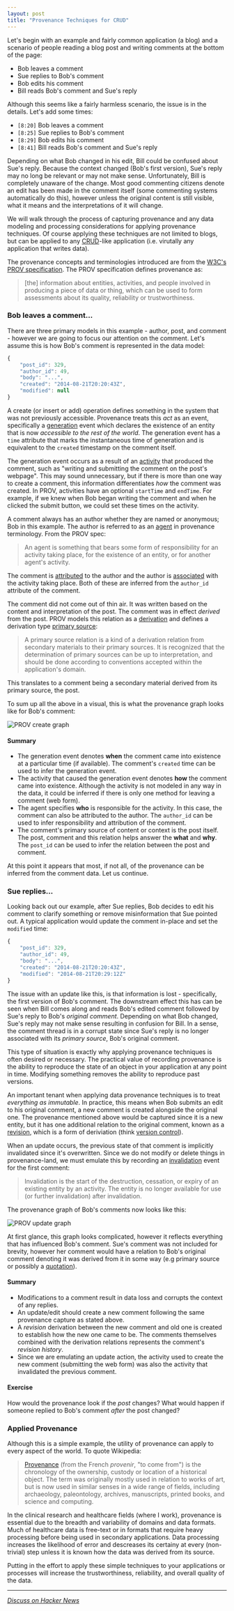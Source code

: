 ```yaml
---
layout: post
title: "Provenance Techniques for CRUD"
---
```


Let's begin with an example and fairly common application (a blog) and a scenario of people reading a blog post and writing comments at the bottom of the page:

- Bob leaves a comment
- Sue replies to Bob's comment
- Bob edits his comment
- Bill reads Bob's comment and Sue's reply

Although this seems like a fairly harmless scenario, the issue is in the details. Let's add some times:

- `[8:20]` Bob leaves a comment
- `[8:25]` Sue replies to Bob's comment 
- `[8:29]` Bob edits his comment
- `[8:41]` Bill reads Bob's comment and Sue's reply

Depending on what Bob changed in his edit, Bill could be confused about Sue's reply. Because the context changed (Bob's first version), Sue's reply may no long be relevant or may not make sense. Unfortunately, Bill is completely unaware of the change. Most good commenting citizens denote an edit has been made in the comment itself (some commenting systems automatically do this), however unless the original content is still visible, what it means and the interpretations of it will change.

We will walk through the process of capturing provenance and any data modeling and processing considerations for applying provenance techniques. Of course applying these techniques are not limited to blogs, but can be applied to any [CRUD](http://en.wikipedia.org/wiki/Create,_read,_update_and_delete)-like application (i.e. virutally any application that writes data).

The provenance concepts and terminologies introduced are from the [W3C's PROV specification](http://www.w3.org/TR/prov-overview/). The PROV specification defines provenance as:

> [the] information about entities, activities, and people involved in producing a piece of data or thing, which can be used to form assessments about its quality, reliability or trustworthiness.


### Bob leaves a comment...

There are three primary models in this example - author, post, and comment - however we are going to focus our attention on the comment. Let's assume this is how Bob's comment is represented in the data model:

```javascript
{
    "post_id": 329,
    "author_id": 49,
    "body": "...",
    "created": "2014-08-21T20:20:43Z",
    "modified": null
}
```

A create (or insert or add) operation defines something in the system that was not previously accessible. Provenance treats this *act* as an event, specifically a [generation](http://www.w3.org/TR/prov-dm/#concept-generation) event which declares the existence of an entity that is now *accessible to the rest of the world*. The generation event has a `time` attribute that marks the instantaneous time of generation and is equivalent to the `created` timestamp on the comment itself.

The generation event occurs as a result of an [activity](http://www.w3.org/TR/prov-dm/#concept-activity) that produced the comment, such as "writing and submitting the comment on the post's webpage". This may sound unnecessary, but if there is more than one way to create a comment, this information differentiates *how* the comment was created. In PROV, activities have an optional `startTime` and `endTime`. For example, if we knew when Bob began writing the comment and when he clicked the submit button, we could set these times on the activity.

A comment always has an author whether they are named or anonymous; Bob in this example. The author is referred to as an [agent](http://www.w3.org/TR/prov-dm/#concept-agent) in provenance terminology. From the PROV spec:

> An agent is something that bears some form of responsibility for an activity taking place, for the existence of an entity, or for another agent's activity.

The comment is [attributed](http://www.w3.org/TR/prov-dm/#concept-attribution) to the author and the author is [associated](http://www.w3.org/TR/prov-dm/#concept-association) with the activity taking place. Both of these are inferred from the `author_id` attribute of the comment.

The comment did not come out of thin air. It was written based on the content and interpretation of the post. The comment was in effect *derived* from the post. PROV models this relation as a [derivation](http://www.w3.org/TR/prov-dm/#concept-derivation) and defines a derivation type [primary source](http://www.w3.org/TR/prov-dm/#concept-primary-source):

> A primary source relation is a kind of a derivation relation from secondary materials to their primary sources. It is recognized that the determination of primary sources can be up to interpretation, and should be done according to conventions accepted within the application's domain.

This translates to a comment being a secondary material derived from its primary source, the post.

To sum up all the above in a visual, this is what the provenance graph looks like for Bob's comment:

![PROV create graph](/img/prov-create1.png)

#### Summary

- The generation event denotes **when** the comment came into existence at a particular time (if available). The comment's `created` time can be used to infer the generation event.
- The activity that caused the generation event denotes **how** the comment came into existence. Although the activity is not modeled in any way in the data, it could be inferred if there is only one method for leaving a comment (web form).
- The agent specifies **who** is responsible for the activity. In this case, the comment can also be attributed to the author. The `author_id` can be used to infer responsibility and attribution of the comment.
- The comment's primary source of content or context is the post itself. The post, comment and this relation helps answer the **what** and **why**. The `post_id` can be used to infer the relation between the post and comment.

At this point it appears that most, if not all, of the provenance can be inferred from the comment data. Let us continue.

### Sue replies...

Looking back out our example, after Sue replies, Bob decides to edit his comment to clarify something or remove misinformation that Sue pointed out. A typical application would update the comment in-place and set the `modified` time:

```javascript
{
    "post_id": 329,
    "author_id": 49,
    "body": "...",
    "created": "2014-08-21T20:20:43Z",
    "modified": "2014-08-21T20:29:12Z"
}
```

The issue with an update like this, is that information is lost - specifically, the first version of Bob's comment. The downstream effect this has can be seen when Bill comes along and reads Bob's edited comment followed by Sue's reply to Bob's *original comment*. Depending on what Bob changed, Sue's reply may not make sense resulting in confusion for Bill. In a sense, the comment thread is in a corrupt state since Sue's reply is no longer associated with its *primary source*, Bob's original comment.

This type of situation is exactly why applying provenance techniques is often desired or necessary. The practical value of recording provenance is the ability to reproduce the state of an object in your application at any point in time. Modifying something removes the ability to reproduce past versions.

An important tenant when applying data provenance techniques is to treat *everything as immutable*. In practice, this means when Bob submits an edit to his original comment, a new comment is created alongside the original one. The provenance mentioned above would be captured since it is a new entity, but it has one additional relation to the original comment, known as a [revision](http://www.w3.org/TR/prov-dm/#concept-revision), which is a form of deriviation (think [version control](http://en.wikipedia.org/wiki/Revision_control)).

When an update occurs, the previous state of that comment is implicitly invalidated since it's overwritten. Since we do not modify or delete things in provenance-land, we must emulate this by recording an [invalidation](http://www.w3.org/TR/prov-dm/#concept-invalidation) event for the first comment:

> Invalidation is the start of the destruction, cessation, or expiry of an existing entity by an activity. The entity is no longer available for use (or further invalidation) after invalidation.

The provenance graph of Bob's comments now looks like this:

![PROV update graph](/img/prov-update1.png)

At first glance, this graph looks complicated, however it reflects everything that has influenced Bob's comment. Sue's comment was not included for brevity, however her comment would have a relation to Bob's original comment denoting it was derived from it in some way (e.g primary source or possibly a [quotation](http://www.w3.org/TR/prov-dm/#concept-quotation)).

#### Summary

- Modifications to a comment result in data loss and corrupts the context of any replies.
- An update/edit should create a new comment following the same provenance capture as stated above.
- A *revision* derivation between the new comment and old one is created to establish how the new one came to be. The comments themselves combined with the derivation relations represents the comment's *revision history*.
- Since we are emulating an update action, the activity used to create the new comment (submitting the web form) was also the activity that invalidated the previous comment.

#### Exercise

How would the provenance look if the *post* changes? What would happen if someone replied to Bob's comment *after* the post changed?

### Applied Provenance

Although this is a simple example, the utility of provenance can apply to every aspect of the world. To quote Wikipedia:

> [Provenance](http://en.wikipedia.org/wiki/Provenance) (from the French *provenir*, "to come from") is the chronology of the ownership, custody or location of a historical object. The term was originally mostly used in relation to works of art, but is now used in similar senses in a wide range of fields, including archaeology, paleontology, archives, manuscripts, printed books, and science and computing.

In the clinical research and healthcare fields (where I work), provenance is essential due to the breadth and variability of domains and data formats. Much of healthcare data is free-text or in formats that require heavy processing before being used in secondary applications. Data processing increases the likelihood of error and descreases its certainy at every (non-trivial) step unless it is known how the data was derived from its source.

Putting in the effort to apply these simple techniques to your applications or processes will increase the trustworthiness, reliability, and overall quality of the data.

---

*[Discuss on Hacker News](https://news.ycombinator.com/item?id=8212476)*
